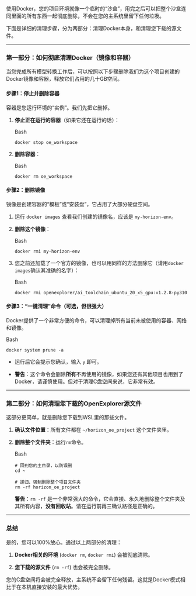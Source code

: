 使用Docker，您的项目环境就像一个临时的“沙盒”，用完之后可以把整个沙盒连同里面的所有东西一起彻底删除，不会在您的主系统里留下任何垃圾。

下面是详细的清理步骤，分为两部分：清理Docker本身，和清理您下载的源文件。

---

### **第一部分：如何彻底清理Docker（镜像和容器）**

当您完成所有模型转换工作后，可以按照以下步骤删除我们为这个项目创建的Docker镜像和容器，释放它们占用的几十GB空间。

#### **步骤1：停止并删除容器**

容器是您运行环境的“实例”。我们先把它删掉。

1. **停止正在运行的容器**（如果它还在运行的话）：
    
    Bash
    
    ```
    docker stop oe_workspace
    ```
    
2. **删除容器**：
    
    Bash
    
    ```
    docker rm oe_workspace
    ```
    

#### **步骤2：删除镜像**

镜像是创建容器的“模板”或“安装盘”，它占用了大部分硬盘空间。

1. 运行 `docker images` 查看我们创建的镜像名，应该是 `my-horizon-env`。
    
2. **删除这个镜像**：
    
    Bash
    
    ```
    docker rmi my-horizon-env
    ```
    
3. 您之前还加载了一个官方的镜像，也可以用同样的方法删除它（请用`docker images`确认其准确的名字）：
    
    Bash
    
    ```
    docker rmi openexplorer/ai_toolchain_ubuntu_20_x5_gpu:v1.2.8-py310
    ```
    

#### **步骤3：“一键清理”命令（可选，但很强大）**

Docker提供了一个非常方便的命令，可以清理掉所有当前未被使用的容器、网络和镜像。

Bash

```
docker system prune -a
```

- 运行后它会提示您确认，输入 `y` 即可。
    
- **警告**：这个命令会删除**所有**不再使用的镜像，如果您还有其他项目也用到了Docker，请谨慎使用。但对于清理C盘空间来说，它非常有效。
    

---

### **第二部分：如何清理您下载的OpenExplorer源文件**

这部分更简单，就是删除您下载到WSL里的那些文件。

1. **确认文件位置**：所有文件都在 `~/horizon_oe_project` 这个文件夹里。
    
2. **删除整个文件夹**：运行`rm`命令。
    
    Bash
    
    ```
    # 回到您的主目录，以防误删
    cd ~
    
    # 递归、强制删除整个项目文件夹
    rm -rf horizon_oe_project
    ```
    
    **警告**：`rm -rf` 是一个非常强大的命令，它会直接、永久地删除整个文件夹及其所有内容，**没有回收站**。请在运行前再三确认路径是正确的。
    

---

### **总结**

是的，您可以100%放心。通过以上两部分的清理：

1. **Docker相关的环境** (`docker rm`, `docker rmi`) 会被彻底清除。
    
2. **您下载的源文件** (`rm -rf`) 也会被完全删除。
    

您的C盘空间将会被完全释放，主系统不会留下任何残留。这就是Docker模式相比于在本机直接安装的最大优势。